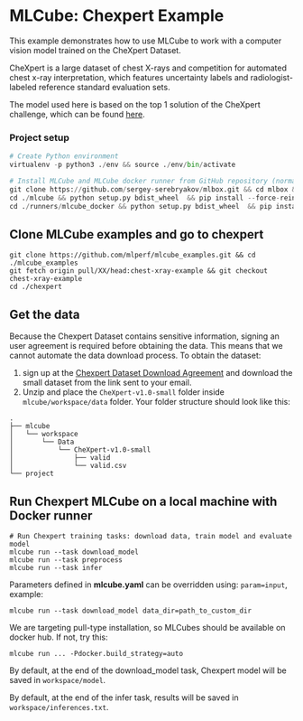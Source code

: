 # MLCube: Chexpert Example
This example demonstrates how to use MLCube to work with a computer vision model trained on the CheXpert Dataset. 

CheXpert is a large dataset of chest X-rays and competition for automated chest x-ray interpretation, which features uncertainty labels and radiologist-labeled reference standard evaluation sets.

The model used here is based on the top 1 solution of the CheXpert challenge, which can be found [here](https://github.com/jfhealthcare/Chexpert).

### Project setup
```Python
# Create Python environment 
virtualenv -p python3 ./env && source ./env/bin/activate

# Install MLCube and MLCube docker runner from GitHub repository (normally, users will just run `pip install mlcube mlcube_docker`)
git clone https://github.com/sergey-serebryakov/mlbox.git && cd mlbox && git checkout feature/configV2
cd ./mlcube && python setup.py bdist_wheel  && pip install --force-reinstall ./dist/mlcube-* && cd ..
cd ./runners/mlcube_docker && python setup.py bdist_wheel  && pip install --force-reinstall --no-deps ./dist/mlcube_docker-* && cd ../../..
```

## Clone MLCube examples and go to chexpert
```
git clone https://github.com/mlperf/mlcube_examples.git && cd ./mlcube_examples
git fetch origin pull/XX/head:chest-xray-example && git checkout chest-xray-example
cd ./chexpert
```

## Get the data
Because the Chexpert Dataset contains sensitive information, signing an user agreement is required before obtaining the data. This means that we cannot automate the data download process. To obtain the dataset:

1. sign up at the [Chexpert Dataset Download Agreement](https://stanfordmlgroup.github.io/competitions/chexpert/#agreement) and download the small dataset from the link sent to your email.
2. Unzip and place the `CheXpert-v1.0-small` folder inside  `mlcube/workspace/data` folder. Your folder structure should look like this:
   
```
.
├── mlcube
│   └── workspace
│       └── Data 
│           └── CheXpert-v1.0-small
│          		├── valid
│          		└── valid.csv
└── project
```

## Run Chexpert MLCube on a local machine with Docker runner
```
# Run Chexpert training tasks: download data, train model and evaluate model
mlcube run --task download_model
mlcube run --task preprocess
mlcube run --task infer
```

Parameters defined in **mlcube.yaml** can be overridden using: `param=input`, example:

```
mlcube run --task download_model data_dir=path_to_custom_dir
```

We are targeting pull-type installation, so MLCubes should be available on docker hub. If not, try this:

```
mlcube run ... -Pdocker.build_strategy=auto
```

By default, at the end of the download_model task, Chexpert model will be saved in `workspace/model`.

By default, at the end of the infer task, results will be saved in `workspace/inferences.txt`.